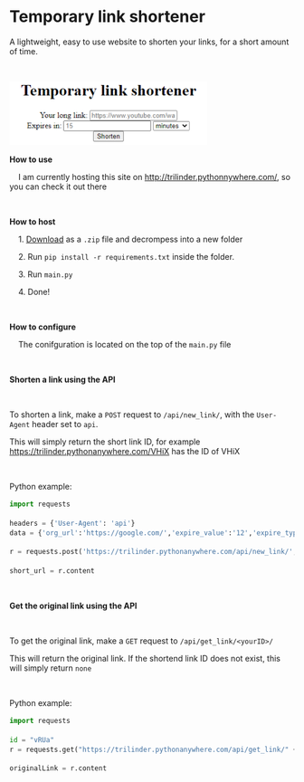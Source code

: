 # Temporary link shortener

 A lightweight, easy to use website to shorten your links, for a short  amount of time.

‏‏‎ ‎

<img title="" src="screenshots/mainPage.png" alt="" width="350">

**How to use**

    I am currently hosting this site on http://trilinder.pythonnywhere.com/, so you can check it out there

‏‏‎ ‎

**How to host**

    1. [Download](https://github.com/TriLinder/TempLinkShortener/archive/refs/heads/main.zip) as a `.zip` file and decrompess into a new folder

    2. Run `pip install -r requirements.txt` inside the folder.

    3. Run `main.py`

    4. Done!

‏‏‎ ‎

**How to configure**

    The conifguration is located on the top of the `main.py` file

‏‏‎ ‎

**Shorten a link using the API**

‏‏‎ ‎

To shorten a link, make a `POST` request to `/api/new_link/`, with the `User-Agent` header set to `api`.

This will simply return the short link ID, for example https://trilinder.pythonanywhere.com/VHiX has the ID of VHiX

‏‏‎ ‎

Python example:

```python
import requests

headers = {'User-Agent': 'api'}
data = {'org_url':'https://google.com/','expire_value':'12','expire_type':'minutes'}

r = requests.post('https://trilinder.pythonanywhere.com/api/new_link/',headers=headers,data=data)

short_url = r.content
```

‏‏‎ ‎

**Get the original link using the API**

‏‏‎ ‎

To get the original link, make a `GET` request to `/api/get_link/<yourID>/`

This will return the original link. If the shortend link ID does not exist, this will simply return `none`

‏‏‎ ‎

Python example:

```python
import requests

id = "vRUa"
r = requests.get("https://trilinder.pythonanywhere.com/api/get_link/" + id)

originalLink = r.content
```
